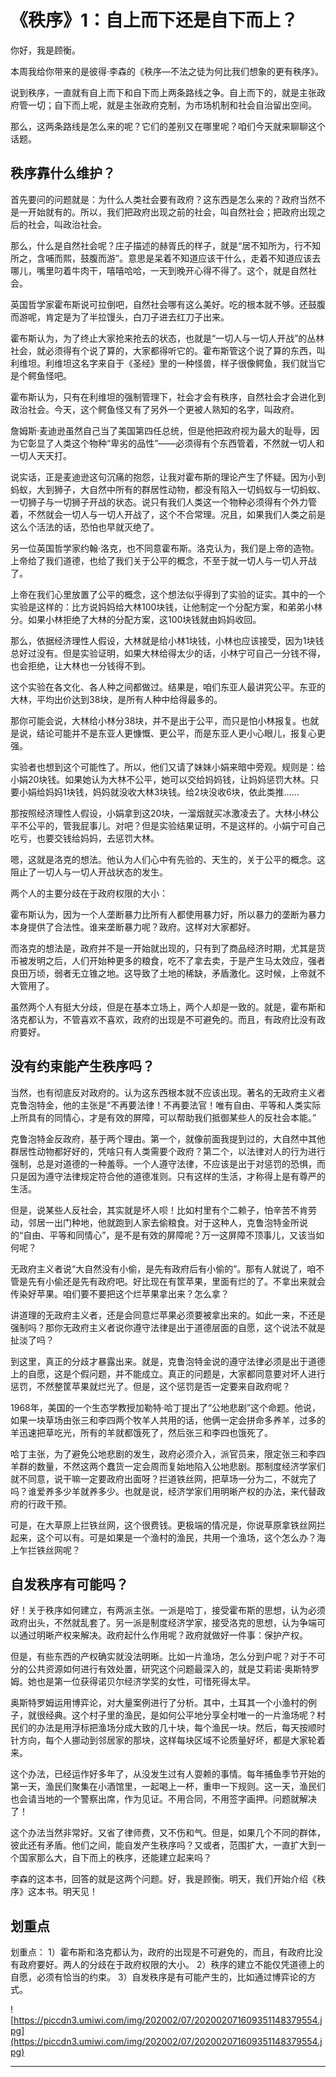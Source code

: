 # 《秩序》1：自上而下还是自下而上？

你好，我是顾衡。

本周我给你带来的是彼得·李森的《秩序—不法之徒为何比我们想象的更有秩序》。

说到秩序，一直就有自上而下和自下而上两条路线之争。自上而下的，就是主张政府管一切；自下而上呢，就是主张政府克制，为市场机制和社会自治留出空间。

那么，这两条路线是怎么来的呢？它们的差别又在哪里呢？咱们今天就来聊聊这个话题。

## 秩序靠什么维护？

首先要问的问题就是：为什么人类社会要有政府？这东西是怎么来的？政府当然不是一开始就有的。所以，我们把政府出现之前的社会，叫自然社会；把政府出现之后的社会，叫政治社会。

那么，什么是自然社会呢？庄子描述的赫胥氏的样子，就是“居不知所为，行不知所之，含哺而熙，鼓腹而游”。意思是呆着不知道应该干什么，走着不知道应该去哪儿，嘴里叼着牛肉干，嘻嘻哈哈，一天到晚开心得不得了。这个，就是自然社会。

英国哲学家霍布斯说可拉倒吧，自然社会哪有这么美好。吃的根本就不够。还鼓腹而游呢，肯定是为了半拉馒头，白刀子进去红刀子出来。

霍布斯认为，为了终止大家抢来抢去的状态，也就是“一切人与一切人开战”的丛林社会，就必须得有个说了算的，大家都得听它的。霍布斯管这个说了算的东西，叫利维坦。利维坦这名字来自于《圣经》里的一种怪兽，样子很像鳄鱼，我们就当它是个鳄鱼怪吧。

霍布斯认为，只有在利维坦的强制管理下，社会才会有秩序，自然社会才会进化到政治社会。今天，这个鳄鱼怪又有了另外一个更被人熟知的名字，叫政府。

詹姆斯·麦迪逊虽然自己当了美国第四任总统，但是他把政府视为最大的耻辱，因为它彰显了人类这个物种“卑劣的品性”——必须得有个东西管着，不然就一切人和一切人天天打。

说实话，正是麦迪逊这句沉痛的抱怨，让我对霍布斯的理论产生了怀疑。因为小到蚂蚁，大到狮子，大自然中所有的群居性动物，都没有陷入一切蚂蚁与一切蚂蚁、一切狮子与一切狮子开战的状态。说只有我们人类这一个物种必须得有个外力管着，不然就会一切人与一切人开战了，这个不合常理。况且，如果我们人类之前是这么个活法的话，恐怕也早就灭绝了。

另一位英国哲学家约翰·洛克，也不同意霍布斯。洛克认为，我们是上帝的造物。上帝给了我们道德，也给了我们关于公平的概念，不至于就一切人与一切人开战了。

上帝在我们心里放置了公平的概念，这个想法似乎得到了实验的证实。其中的一个实验是这样的：比方说妈妈给大林100块钱，让他制定一个分配方案，和弟弟小林分。如果小林拒绝了大林的分配方案，这100块钱就由妈妈收回。

那么，依据经济理性人假设，大林就是给小林1块钱，小林也应该接受，因为1块钱总好过没有。但是实验证明，如果大林给得太少的话，小林宁可自己一分钱不得，也会拒绝，让大林也一分钱得不到。

这个实验在各文化、各人种之间都做过。结果是，咱们东亚人最讲究公平。东亚的大林，平均出价达到38块，是所有人种中给得最多的。

那你可能会说，大林给小林分38块，并不是出于公平，而只是怕小林报复。也就是说，结论可能并不是东亚人更慷慨、更公平，而是东亚人更小心眼儿，报复心更强。

实验者也想到这个可能性了。所以，他们又请了妹妹小娟来暗中旁观。规则是：给小娟20块钱。如果她认为大林不公平，她可以交给妈妈钱，让妈妈惩罚大林。只要小娟给妈妈1块钱，妈妈就没收大林3块钱。给2块没收6块，依此类推……

那按照经济理性人假设，小娟拿到这20块，一溜烟就买冰激凌去了。大林小林公平不公平的，管我屁事儿。对吧？但是实验结果证明，不是这样的。小娟宁可自己吃亏，也要交钱给妈妈，去惩罚大林。

嗯，这就是洛克的想法。他认为人们心中有先验的、天生的，关于公平的概念。这阻止了一切人与一切人开战状态的发生。

两个人的主要分歧在于政府权限的大小：

霍布斯认为，因为一个人垄断暴力比所有人都使用暴力好，所以暴力的垄断为暴力本身提供了合法性。谁来垄断暴力呢？政府。这样对大家都好。

而洛克的想法是，政府并不是一开始就出现的，只有到了商品经济时期，尤其是货币被发明之后，人们开始种更多的粮食，吃不了拿去卖，于是产生马太效应，强者良田万顷，弱者无立锥之地。这导致了土地的稀缺，矛盾激化。这时候，上帝就不大管用了。

虽然两个人有挺大分歧，但是在基本立场上，两个人却是一致的。就是，霍布斯和洛克都认为，不管喜欢不喜欢，政府的出现是不可避免的。而且，有政府比没有政府要好。

## 没有约束能产生秩序吗？

当然，也有彻底反对政府的。认为这东西根本就不应该出现。著名的无政府主义者克鲁泡特金，他的主张是“不再要法律！不再要法官！唯有自由、平等和人类实际上所具有的同情心，才是有效的屏障，可以帮助我们抵御某些人的反社会本能。”

克鲁泡特金反政府，基于两个理由。第一个，就像前面我提到过的，大自然中其他群居性动物都好好的，凭啥只有人类需要个政府？第二个，以法律对人的行为进行强制，总是对道德的一种羞辱。一个人遵守法律，不应该是出于对惩罚的恐惧，而只是因为遵守法律规定符合他的道德准则。只有这样的生活，才称得上是有尊严的生活。

但是，说某些人反社会，其实就是坏人呗！比如村里有个二赖子，怕辛苦不肯劳动，邻居一出门种地，他就跑到人家去偷粮食。对于这种人，克鲁泡特金所说的“自由、平等和同情心”，是不是有效的屏障呢？万一这屏障不顶事儿，又该当如何呢？

无政府主义者说“大自然没有小偷，是先有政府后有小偷的”。那有人就说了，咱不管是先有小偷还是先有政府吧。好比现在有筐苹果，里面有烂的了。不拿出来就会传染好苹果。咱们要不要把这个烂苹果拿出来？怎么拿？

讲道理的无政府主义者，还是会同意烂苹果必须要被拿出来的。如此一来，不还是强制吗？那你无政府主义者说你遵守法律是出于道德层面的自愿，这个说法不就是扯淡了吗？

到这里，真正的分歧才暴露出来。就是，克鲁泡特金说的遵守法律必须是出于道德上的自愿，这是个假问题，并不能成立。真正的问题是，大家都同意要对坏人进行惩罚，不然整筐苹果就烂光了。但是，这个惩罚是否一定要来自政府呢？

1968年，美国的一个生态学教授加勒特·哈丁提出了“公地悲剧”这个命题。他说，如果一块草场由张三和李四两个牧羊人共用的话，他俩一定会拼命多养羊，过多的羊迅速把草吃光，所有的羊就都饿死了，然后张三和李四也饿死了。

哈丁主张，为了避免公地悲剧的发生，政府必须介入，派官员来，限定张三和李四羊群的数量，不然这两个蠢货一定会周而复始地陷入公地悲剧。那制度经济学家们就不同意，说干嘛一定要政府出面呀？拦道铁丝网，把草场一分为二，不就完了吗？谁爱养多少羊就养多少。也就是说，经济学家们用明晰产权的办法，来代替政府的行政干预。

可是，在大草原上拦铁丝网，这个很费钱。更极端的情况是，你说草原拿铁丝网拦起来，这个可以有。可是如果是一个渔村的渔民，共用一个渔场，这个怎么办？海上乍拦铁丝网呢？

## 自发秩序有可能吗？

好！关于秩序如何建立，有两派主张。一派是哈丁，接受霍布斯的思想，认为必须政府出头，不然就乱套了。另一派是制度经济学家，接受洛克的思想，认为争端可以通过明晰产权来解决。政府起什么作用呢？政府就做好一件事：保护产权。

但是，有些东西的产权确实就没法明晰。比如一片渔场，怎么分到户呢？对于不可分的公共资源如何进行有效处置，研究这个问题最深入的，就是艾莉诺·奥斯特罗姆。她也是第一位获得诺贝尔经济学奖的女性，可惜死得太早。

奥斯特罗姆运用博弈论，对大量案例进行了分析。其中，土耳其一个小渔村的例子，就很经典。这个村子里的渔民，是如何公平地分享全村唯一的一片渔场呢？村民们的办法是用浮标把渔场分成大致的几十块，每个渔民一块。然后，每天按顺时针方向，每个人挪动到邻居家的那块，这样每块区域不论质量好坏，都是大家轮着来。

这个办法，已经运作好多年了，从没发生过有人耍赖的事情。每年捕鱼季节开始的第一天，渔民们聚集在小酒馆里，一起喝上一杯，重申一下规则。这一天，渔民们也会请当地的一个警察出席，作为见证。不用合同，不用签字画押。问题就解决了！

这个办法当然非常好。又省了律师费，又不伤和气。但是，如果几个不同的群体，彼此还有矛盾。他们之间，能自发产生秩序吗？又或者，范围扩大，一直扩大到一个国家那么大，自下而上的秩序，还能建立起来吗？

李森的这本书，回答的就是这两个问题。好，我是顾衡。明天，我们开始介绍《秩序》这本书。明天见！

## 划重点

划重点：
1）霍布斯和洛克都认为，政府的出现是不可避免的，而且，有政府比没有政府要好。两人的分歧在于政府权限的大小。
2）秩序的建立不能仅凭道德上的自愿，必须有恰当的约束。
3）自发秩序是有可能产生的，比如通过博弈论的方式。

![https://piccdn3.umiwi.com/img/202002/07/202002071609351148379554.jpg](https://piccdn3.umiwi.com/img/202002/07/202002071609351148379554.jpg)

---
